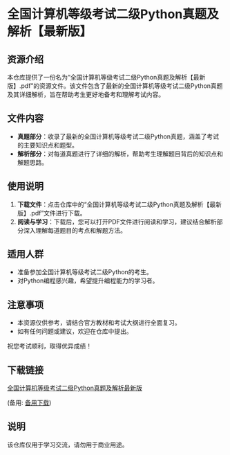 # 全国计算机等级考试二级Python真题及解析【最新版】

## 资源介绍

本仓库提供了一份名为“全国计算机等级考试二级Python真题及解析【最新版】.pdf”的资源文件。该文件包含了最新的全国计算机等级考试二级Python真题及其详细解析，旨在帮助考生更好地备考和理解考试内容。

## 文件内容

- **真题部分**：收录了最新的全国计算机等级考试二级Python真题，涵盖了考试的主要知识点和题型。
- **解析部分**：对每道真题进行了详细的解析，帮助考生理解题目背后的知识点和解题思路。

## 使用说明

1. **下载文件**：点击仓库中的“全国计算机等级考试二级Python真题及解析【最新版】.pdf”文件进行下载。
2. **阅读与学习**：下载后，您可以打开PDF文件进行阅读和学习，建议结合解析部分深入理解每道题目的考点和解题方法。

## 适用人群

- 准备参加全国计算机等级考试二级Python的考生。
- 对Python编程感兴趣，希望提升编程能力的学习者。

## 注意事项

- 本资源仅供参考，请结合官方教材和考试大纲进行全面复习。
- 如有任何问题或建议，欢迎在仓库中提出。

祝您考试顺利，取得优异成绩！

## 下载链接
[全国计算机等级考试二级Python真题及解析最新版](https://pan.quark.cn/s/8b31f80ed1ce) 

(备用: [备用下载](https://pan.baidu.com/s/1OPesrBCOQ6kfAx68_5DNpQ?pwd=1234))

## 说明

该仓库仅用于学习交流，请勿用于商业用途。
